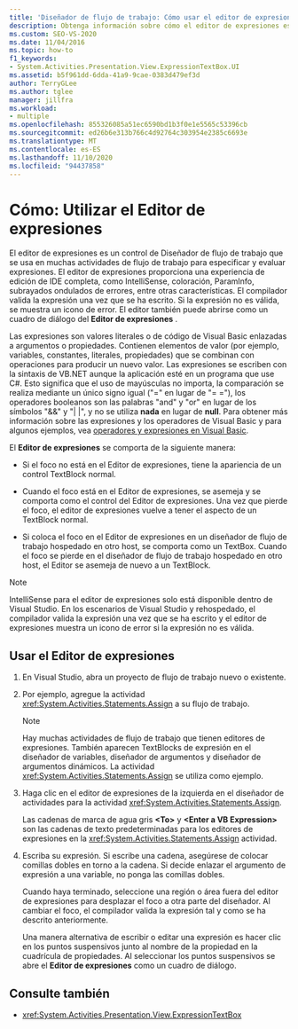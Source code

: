 ```yaml
---
title: 'Diseñador de flujo de trabajo: Cómo usar el editor de expresiones'
description: Obtenga información sobre cómo el editor de expresiones es un control de Diseñador de flujo de trabajo que puede usar en muchas actividades de flujo de trabajo para especificar y evaluar expresiones.
ms.custom: SEO-VS-2020
ms.date: 11/04/2016
ms.topic: how-to
f1_keywords:
- System.Activities.Presentation.View.ExpressionTextBox.UI
ms.assetid: b5f961dd-6dda-41a9-9cae-0383d479ef3d
author: TerryGLee
ms.author: tglee
manager: jillfra
ms.workload:
- multiple
ms.openlocfilehash: 855326085a51ec6590bd1b3f0e1e5565c53396cb
ms.sourcegitcommit: ed26b6e313b766c4d92764c303954e2385c6693e
ms.translationtype: MT
ms.contentlocale: es-ES
ms.lasthandoff: 11/10/2020
ms.locfileid: "94437858"
---
```

# <a name="how-to-use-the-expression-editor"></a>Cómo: Utilizar el Editor de expresiones

El editor de expresiones es un control de Diseñador de flujo de trabajo que se usa en muchas actividades de flujo de trabajo para especificar y evaluar expresiones. El editor de expresiones proporciona una experiencia de edición de IDE completa, como IntelliSense, coloración, ParamInfo, subrayados ondulados de errores, entre otras características. El compilador valida la expresión una vez que se ha escrito. Si la expresión no es válida, se muestra un icono de error. El editor también puede abrirse como un cuadro de diálogo del **Editor de expresiones** .

Las expresiones son valores literales o de código de Visual Basic enlazadas a argumentos o propiedades. Contienen elementos de valor (por ejemplo, variables, constantes, literales, propiedades) que se combinan con operaciones para producir un nuevo valor. Las expresiones se escriben con la sintaxis de VB.NET aunque la aplicación esté en un programa que use C#. Esto significa que el uso de mayúsculas no importa, la comparación se realiza mediante un único signo igual ("=" en lugar de "= ="), los operadores booleanos son las palabras "and" y "or" en lugar de los símbolos "&&" y "| |", y no se utiliza **nada** en lugar de **null**. Para obtener más información sobre las expresiones y los operadores de Visual Basic y para algunos ejemplos, vea [operadores y expresiones en Visual Basic](/previous-versions/visualstudio/visual-studio-2010/a1w3te48(v=vs.100)).

El **Editor de expresiones** se comporta de la siguiente manera:

- Si el foco no está en el Editor de expresiones, tiene la apariencia de un control TextBlock normal.

- Cuando el foco está en el Editor de expresiones, se asemeja y se comporta como el control del Editor de expresiones. Una vez que pierde el foco, el editor de expresiones vuelve a tener el aspecto de un TextBlock normal.

- Si coloca el foco en el Editor de expresiones en un diseñador de flujo de trabajo hospedado en otro host, se comporta como un TextBox. Cuando el foco se pierde en el diseñador de flujo de trabajo hospedado en otro host, el Editor se asemeja de nuevo a un TextBlock.

> [!NOTE]
> IntelliSense para el editor de expresiones solo está disponible dentro de Visual Studio. En los escenarios de Visual Studio y rehospedado, el compilador valida la expresión una vez que se ha escrito y el editor de expresiones muestra un icono de error si la expresión no es válida.

## <a name="use-the-expression-editor"></a>Usar el Editor de expresiones

1. En Visual Studio, abra un proyecto de flujo de trabajo nuevo o existente.

2. Por ejemplo, agregue la actividad <xref:System.Activities.Statements.Assign> a su flujo de trabajo.

    > [!NOTE]
    > Hay muchas actividades de flujo de trabajo que tienen editores de expresiones. También aparecen TextBlocks de expresión en el diseñador de variables, diseñador de argumentos y diseñador de argumentos dinámicos. La actividad <xref:System.Activities.Statements.Assign> se utiliza como ejemplo.

3. Haga clic en el editor de expresiones de la izquierda en el diseñador de actividades para la actividad <xref:System.Activities.Statements.Assign>.

     Las cadenas de marca de agua gris **\<To>** y **\<Enter a VB Expression>** son las cadenas de texto predeterminadas para los editores de expresiones en la <xref:System.Activities.Statements.Assign> actividad.

4. Escriba su expresión. Si escribe una cadena, asegúrese de colocar comillas dobles en torno a la cadena. Si decide enlazar el argumento de expresión a una variable, no ponga las comillas dobles.

     Cuando haya terminado, seleccione una región o área fuera del editor de expresiones para desplazar el foco a otra parte del diseñador. Al cambiar el foco, el compilador valida la expresión tal y como se ha descrito anteriormente.

     Una manera alternativa de escribir o editar una expresión es hacer clic en los puntos suspensivos junto al nombre de la propiedad en la cuadrícula de propiedades. Al seleccionar los puntos suspensivos se abre el **Editor de expresiones** como un cuadro de diálogo.

## <a name="see-also"></a>Consulte también

- <xref:System.Activities.Presentation.View.ExpressionTextBox>
